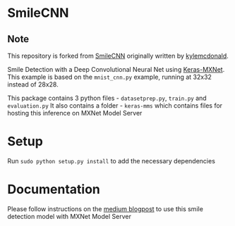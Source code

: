 # SmileCNN

## Note
This repository is forked from [SmileCNN](https://github.com/kylemcdonald/SmileCNN) originally written by [kylemcdonald](https://github.com/kylemcdonald/).

Smile Detection with a Deep Convolutional Neural Net using [Keras-MXNet](https://github.com/awslabs/keras-apache-mxnet).
This example is based on the `mnist_cnn.py` example, running at 32x32 instead of 28x28.

This package contains 3 python files - `datasetprep.py`, `train.py` and `evaluation.py`
It also contains a folder - `keras-mms` which contains files for hosting this inference on MXNet Model Server


# Setup

Run `sudo python setup.py install` to add the necessary dependencies


# Documentation

Please follow instructions on the [medium blogpost](https://medium.com/apache-mxnet/deploy-a-smile-detector-with-keras-mxnet-and-mxnet-model-server-48cd9741b6d2) to use this smile detection model with MXNet Model Server
